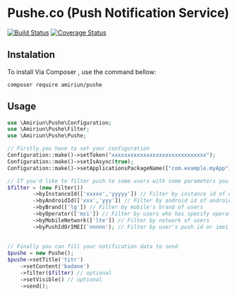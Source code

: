 # Pushe.co (Push Notification Service)

[![Build Status](https://travis-ci.org/amiriun/pushe.svg?branch=master)](https://travis-ci.org/amiriun/pushe)
[![Coverage Status](https://coveralls.io/repos/github/amiriun/pushe/badge.svg?branch=master)](https://coveralls.io/github/amiriun/pushe?branch=master)


## Instalation


To install Via Composer , use the command bellow:

```
composer require amiriun/pushe
```


## Usage

```php
use \Amiriun\Pushe\Configuration;
use \Amiriun\Pushe\Filter;
use \Amiriun\Pushe\Pushe;

// Firstly,you have to set your configuration
Configuration::make()->setToken("xxxxxxxxxxxxxxxxxxxxxxxxxxxxxx");
Configuration::make()->setIsAsync(true);
Configuration::make()->setApplicationsPackageName(["com.example.myApp"]);

// If you'd like to filter push to some users with some parameters you can use filter:
$filter = (new Filter())
        ->byInstanceId(['xxxxx','yyyyy']) // Filter by instance id of web push users
        ->byAndroidId(['xxx','yyy']) // Filter by android id of android users
        ->byBrand(['lg']) // Filter by mobile's brand of users
        ->byOperator(['mci']) // Filter by users who has specify operator
        ->byMobileNetwork(['lte']) // Filter by network of users
        ->byPushIdOrIMEI('nnnnn'); // Filter by user's push id or imei
        
        
// Finally you can fill your notification data to send
$pushe = new Pushe();
$pushe->setTitle('titr')
    ->setContent('badane')
    ->filter($filter) // optional
    ->setVisible() // optional
    ->send();
        
```